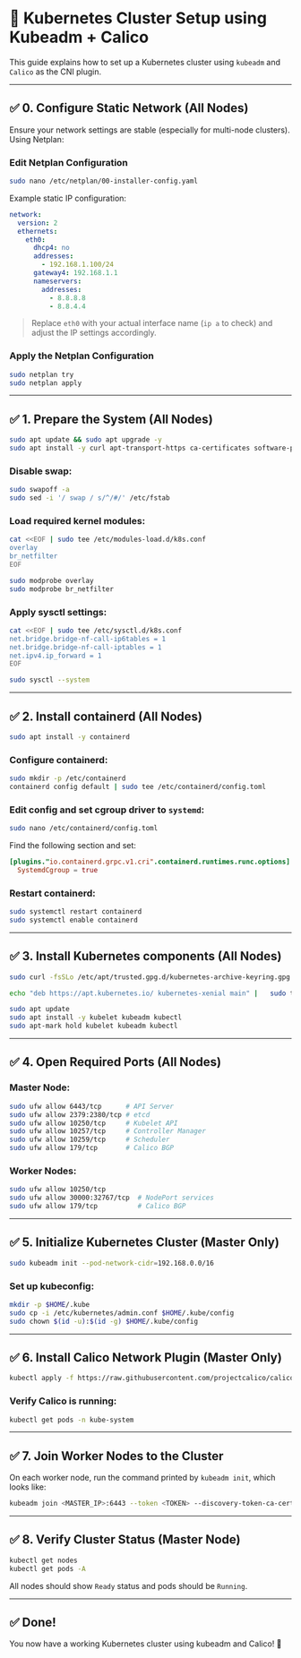 # 🚀 Kubernetes Cluster Setup using Kubeadm + Calico

This guide explains how to set up a Kubernetes cluster using `kubeadm` and `Calico` as the CNI plugin.

---

## ✅ 0. Configure Static Network (All Nodes)

Ensure your network settings are stable (especially for multi-node clusters). Using Netplan:

### Edit Netplan Configuration

```bash
sudo nano /etc/netplan/00-installer-config.yaml
```

Example static IP configuration:

```yaml
network:
  version: 2
  ethernets:
    eth0:
      dhcp4: no
      addresses:
        - 192.168.1.100/24
      gateway4: 192.168.1.1
      nameservers:
        addresses:
          - 8.8.8.8
          - 8.8.4.4
```

> Replace `eth0` with your actual interface name (`ip a` to check) and adjust the IP settings accordingly.

### Apply the Netplan Configuration

```bash
sudo netplan try
sudo netplan apply
```

---

## ✅ 1. Prepare the System (All Nodes)

```bash
sudo apt update && sudo apt upgrade -y
sudo apt install -y curl apt-transport-https ca-certificates software-properties-common ufw
```

### Disable swap:

```bash
sudo swapoff -a
sudo sed -i '/ swap / s/^/#/' /etc/fstab
```

### Load required kernel modules:

```bash
cat <<EOF | sudo tee /etc/modules-load.d/k8s.conf
overlay
br_netfilter
EOF

sudo modprobe overlay
sudo modprobe br_netfilter
```

### Apply sysctl settings:

```bash
cat <<EOF | sudo tee /etc/sysctl.d/k8s.conf
net.bridge.bridge-nf-call-ip6tables = 1
net.bridge.bridge-nf-call-iptables = 1
net.ipv4.ip_forward = 1
EOF

sudo sysctl --system
```

---

## ✅ 2. Install containerd (All Nodes)

```bash
sudo apt install -y containerd
```

### Configure containerd:

```bash
sudo mkdir -p /etc/containerd
containerd config default | sudo tee /etc/containerd/config.toml
```

### Edit config and set cgroup driver to `systemd`:

```bash
sudo nano /etc/containerd/config.toml
```

Find the following section and set:

```toml
[plugins."io.containerd.grpc.v1.cri".containerd.runtimes.runc.options]
  SystemdCgroup = true
```

### Restart containerd:

```bash
sudo systemctl restart containerd
sudo systemctl enable containerd
```

---

## ✅ 3. Install Kubernetes components (All Nodes)

```bash
sudo curl -fsSLo /etc/apt/trusted.gpg.d/kubernetes-archive-keyring.gpg https://packages.cloud.google.com/apt/doc/apt-key.gpg

echo "deb https://apt.kubernetes.io/ kubernetes-xenial main" |   sudo tee /etc/apt/sources.list.d/kubernetes.list

sudo apt update
sudo apt install -y kubelet kubeadm kubectl
sudo apt-mark hold kubelet kubeadm kubectl
```

---

## ✅ 4. Open Required Ports (All Nodes)

### Master Node:

```bash
sudo ufw allow 6443/tcp      # API Server
sudo ufw allow 2379:2380/tcp # etcd
sudo ufw allow 10250/tcp     # Kubelet API
sudo ufw allow 10257/tcp     # Controller Manager
sudo ufw allow 10259/tcp     # Scheduler
sudo ufw allow 179/tcp       # Calico BGP
```

### Worker Nodes:

```bash
sudo ufw allow 10250/tcp
sudo ufw allow 30000:32767/tcp  # NodePort services
sudo ufw allow 179/tcp          # Calico BGP
```

---

## ✅ 5. Initialize Kubernetes Cluster (Master Only)

```bash
sudo kubeadm init --pod-network-cidr=192.168.0.0/16
```

### Set up kubeconfig:

```bash
mkdir -p $HOME/.kube
sudo cp -i /etc/kubernetes/admin.conf $HOME/.kube/config
sudo chown $(id -u):$(id -g) $HOME/.kube/config
```

---

## ✅ 6. Install Calico Network Plugin (Master Only)

```bash
kubectl apply -f https://raw.githubusercontent.com/projectcalico/calico/v3.27.0/manifests/calico.yaml
```

### Verify Calico is running:

```bash
kubectl get pods -n kube-system
```

---

## ✅ 7. Join Worker Nodes to the Cluster

On each worker node, run the command printed by `kubeadm init`, which looks like:

```bash
kubeadm join <MASTER_IP>:6443 --token <TOKEN> --discovery-token-ca-cert-hash sha256:<HASH>
```

---

## ✅ 8. Verify Cluster Status (Master Node)

```bash
kubectl get nodes
kubectl get pods -A
```

All nodes should show `Ready` status and pods should be `Running`.

---

## ✅ Done!

You now have a working Kubernetes cluster using kubeadm and Calico! 🎉